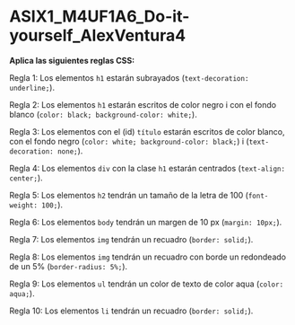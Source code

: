 # ASIX1_M4UF1A6_Do-it-yourself_AlexVentura4
**Aplica las siguientes reglas CSS:**

Regla 1: Los elementos ```h1``` estarán subrayados (```text-decoration: underline;```).

Regla 2: Los elementos ```h1``` estarán escritos de color negro i con el fondo blanco (```color: black; background-color: white;```).

Regla 3: Los elementos con el (id) ```título``` estarán escritos de color blanco, con el fondo negro (```color: white; background-color: black;```) i (```text-decoration: none;```).

Regla 4: Los elementos ```div``` con la clase ```h1``` estarán centrados (```text-align: center;```). 

Regla 5: Los elementos ```h2``` tendrán un tamaño de la letra de 100 (```font-weight: 100;```).

Regla 6: Los elementos ```body``` tendrán un margen de 10 px (```margin: 10px;```).

Regla 7: Los elementos ```img``` tendrán un recuadro (```border: solid;```).

Regla 8: Los elementos ```img``` tendrán un recuadro con borde un redondeado de un 5% (```border-radius: 5%;```).

Regla 9: Los elementos ```ul``` tendrán un color de texto de color aqua (```color: aqua;```).

Regla 10: Los elementos ```li``` tendrán un recuadro (```border: solid;```).
